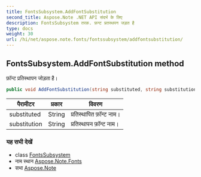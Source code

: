 ```yaml
---
title: FontsSubsystem.AddFontSubstitution
second_title: Aspose.Note .NET API संदर्भ के लिए
description: FontsSubsystem तरक. फ़न्ट प्रतस्थपन जड़त है
type: docs
weight: 30
url: /hi/net/aspose.note.fonts/fontssubsystem/addfontsubstitution/
---
```

## FontsSubsystem.AddFontSubstitution method

फ़ॉन्ट प्रतिस्थापन जोड़ता है।

```csharp
public void AddFontSubstitution(string substituted, string substitution)
```

| पैरामीटर | प्रकार | विवरण |
| --- | --- | --- |
| substituted | String | प्रतिस्थापित फ़ॉन्ट नाम। |
| substitution | String | प्रतिस्थापन फ़ॉन्ट नाम। |

### यह सभी देखें

* class [FontsSubsystem](../)
* नाम स्थान [Aspose.Note.Fonts](../../fontssubsystem/)
* सभा [Aspose.Note](../../../)


